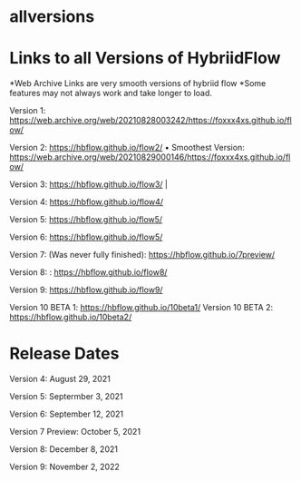 # allversions

# Links to all Versions of HybriidFlow
*Web Archive Links are very smooth versions of hybriid flow *Some features may not always work and take longer to load.

Version 1: https://web.archive.org/web/20210828003242/https://foxxx4xs.github.io/flow/


Version 2: https://hbflow.github.io/flow2/ • Smoothest Version: https://web.archive.org/web/20210829000146/https://foxxx4xs.github.io/flow/


Version 3: https://hbflow.github.io/flow3/ | 

Version 4: https://hbflow.github.io/flow4/

Version 5: https://hbflow.github.io/flow5/

Version 6: https://hbflow.github.io/flow5/

Version 7: (Was never fully finished): https://hbflow.github.io/7preview/

Version 8: : https://hbflow.github.io/flow8/

Version 9: https://hbflow.github.io/flow9/

Version 10 BETA 1: https://hbflow.github.io/10beta1/
Version 10 BETA 2: https://hbflow.github.io/10beta2/

# Release Dates

Version 4: August 29, 2021

Version 5: Septermber 3, 2021

Version 6: September 12, 2021

Version 7 Preview: October 5, 2021

Version 8: December 8, 2021

Version 9: November 2, 2022
